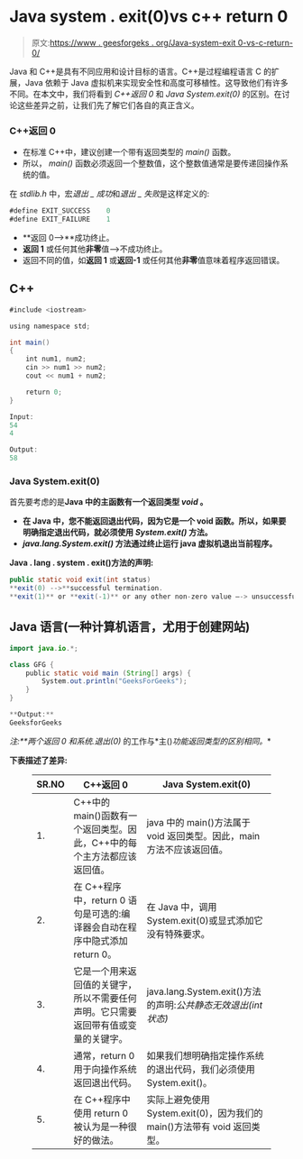 # Java system . exit(0)vs c++ return 0

> 原文:[https://www . geesforgeks . org/Java-system-exit 0-vs-c-return-0/](https://www.geeksforgeeks.org/java-system-exit0-vs-c-return-0/)

Java 和 C++是具有不同应用和设计目标的语言。C++是过程编程语言 C 的扩展，Java 依赖于 Java 虚拟机来实现安全性和高度可移植性。这导致他们有许多不同。在本文中，我们将看到 *C++返回 0* 和 *Java System.exit(0)* 的区别。在讨论这些差异之前，让我们先了解它们各自的真正含义。

### C++返回 0

*   在标准 C++中，建议创建一个带有返回类型的 *main()* 函数。
*   所以， *main()* 函数必须返回一个整数值，这个整数值通常是要传递回操作系统的值。

在 *stdlib.h* 中，宏*退出 _ 成功*和*退出 _ 失败*是这样定义的:

```java
#define EXIT_SUCCESS    0
#define EXIT_FAILURE    1

```

*   **返回 0–>**成功终止。
*   **返回 1** 或任何其他**非零**值–>不成功终止。
*   返回不同的值，如**返回 1** 或**返回-1** 或任何其他**非零**值意味着程序返回错误。

## C++

```java
#include <iostream>

using namespace std;

int main()
{
    int num1, num2;
    cin >> num1 >> num2;
    cout << num1 + num2;

    return 0;
}
```

```java
Input:
54
4

Output:
58

```

### Java System.exit(0)

首先要考虑的是**Java 中的主函数有一个返回类型 *void* 。**

*   **在 Java 中，您不能返回退出代码，因为它是一个 void 函数。所以，如果要明确指定退出代码，就必须使用 *System.exit()* 方法。**
*   ***java.lang.System.exit()* 方法通过终止运行 java 虚拟机退出当前程序。**

****Java . lang . system . exit()方法的声明:****

```java
public static void exit(int status)
**exit(0) -->**successful termination.
**exit(1)** or **exit(-1)** or any other non-zero value –-> unsuccessful termination. 
```

## **Java 语言(一种计算机语言，尤用于创建网站)**

```java
import java.io.*;

class GFG {
    public static void main (String[] args) {
        System.out.println("GeeksForGeeks");
    }
}
```

```java
**Output:**
GeeksforGeeks
```

****注:**两个*返回 0* 和*系统.退出(0)* 的工作与*主()*功能返回类型的区别相同。**

****下表描述了差异:****

<figure class="table">

| SR.NO | C++返回 0 | Java System.exit(0) |
| --- | --- | --- |
| 1. | C++中的 main()函数有一个返回类型。因此，C++中的每个主方法都应该返回值。 | java 中的 main()方法属于 void 返回类型。因此，main 方法不应该返回值。 |
| 2. | 在 C++程序中，return 0 语句是可选的:编译器会自动在程序中隐式添加 return 0。 | 在 Java 中，调用 System.exit(0)或显式添加它没有特殊要求。 |
| 3. | 它是一个用来返回值的关键字，所以不需要任何声明。它只需要返回带有值或变量的关键字。 | java.lang.System.exit()方法的声明:*公共静态无效退出(int 状态)* |
| 4. | 通常，return 0 用于向操作系统返回退出代码。 | 如果我们想明确指定操作系统的退出代码，我们必须使用 System.exit()。 |
| 5. | 在 C++程序中使用 return 0 被认为是一种很好的做法。 | 实际上避免使用 System.exit(0)，因为我们的 main()方法带有 void 返回类型。 |

</figure>